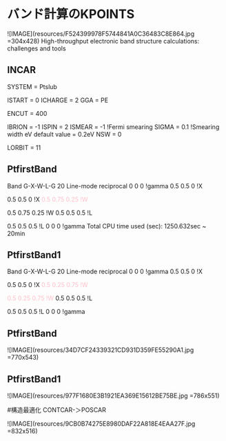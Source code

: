 # バンド計算のKPOINTS
![IMAGE](resources/F524399978F5744841A0C36483C8E864.jpg =304x428)
High-throughput electronic band structure calculations: challenges and tools

## INCAR
SYSTEM = Ptslub

ISTART = 0
ICHARGE = 2
GGA = PE

ENCUT = 400

IBRION = -1
ISPIN = 2
ISMEAR = -1 !Fermi smearing
SIGMA = 0.1 !Smearing width eV default value = 0.2eV
NSW = 0

LORBIT = 11

## PtfirstBand
Band G-X-W-L-G
20
Line-mode
reciprocal
 0 0 0 !gamma
 0.5 0.5 0 !X

 0.5 0.5 0 !X
  <font color='pink'>0.5 0.75 0.25 !W</font>
  
 <fontcd  color='pink'> 0.5 0.75 0.25 !W</font>
 0.5 0.5 0.5 !L

 0.5 0.5 0.5 !L
 0 0 0 !gamma
Total CPU time used (sec):     1250.632sec ~ 20min
## PtfirstBand1
Band G-X-W-L-G
20
Line-mode
reciprocal
 0 0 0 !gamma
 0.5 0.5 0 !X

 0.5 0.5 0 !X
 <font color='pink'> 0.5 0.25 0.75 !W</font>

  <font color='pink'>0.5 0.25 0.75 !W</font>
 0.5 0.5 0.5 !L

 0.5 0.5 0.5 !L
 0 0 0 !gamma



## PtfirstBand
![IMAGE](resources/34D7CF24339321CD931D359FE55290A1.jpg =770x543)
## PtfirstBand1
![IMAGE](resources/977F1680E3B1921EA369E15612BE75BE.jpg =786x551)



#構造最適化
CONTCAR-＞POSCAR

![IMAGE](resources/9CB0B74275E8980DAF22A818E4EAA27F.jpg =832x516)

